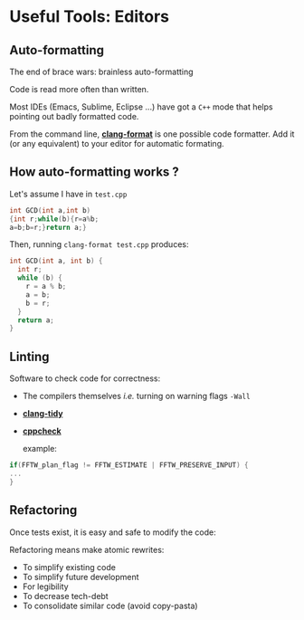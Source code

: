 # Useful Tools: Editors

## Auto-formatting

The end of brace wars: brainless auto-formatting

Code is read more often than written.

Most IDEs (Emacs, Sublime, Eclipse ...) have got a `C++` mode that helps pointing out badly formatted code.

From the command line, **[clang-format](https://clang.llvm.org/docs/ClangFormat.html)** is one possible
code formatter. Add it (or any equivalent) to your editor for automatic formating.
  
## How auto-formatting works ?

Let's assume I have in `test.cpp`

``` cpp
int GCD(int a,int b)
{int r;while(b){r=a%b;
a=b;b=r;}return a;}
```

Then, running `clang-format test.cpp` produces:

```cpp
int GCD(int a, int b) {
  int r;
  while (b) {
    r = a % b;
    a = b;
    b = r;
  }
  return a;
}
```


## Linting

Software to check code for correctness:

- The compilers themselves _i.e._ turning on warning flags `-Wall`
- **[clang-tidy](http://clang.llvm.org/extra/clang-tidy/)**
- **[cppcheck](http://cppcheck.sourceforge.net/)**

  example:

``` cpp
if(FFTW_plan_flag != FFTW_ESTIMATE | FFTW_PRESERVE_INPUT) {
...
}
```

## Refactoring

Once tests exist, it is easy and safe to modify the code:

Refactoring means make atomic rewrites:

- To simplify existing code
- To simplify future development
- For legibility
- To decrease tech-debt
- To consolidate similar code (avoid copy-pasta)
